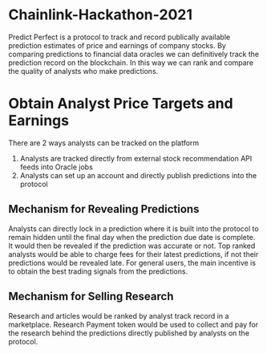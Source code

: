 # Chainlink-Hackathon-2021
Predict Perfect is a protocol to track and record publically available prediction estimates of price and earnings of company stocks. By comparing predictions to financial data oracles we can definitively track the prediction record on the blockchain. In this way we can rank and compare the quality of analysts who make predictions.

# Obtain Analyst Price Targets and Earnings

There are 2 ways analysts can be tracked on the platform
1) Analysts are tracked directly from external stock recommendation API feeds into Oracle jobs
2) Analysts can set up an account and directly publish predictions into the protocol

## Mechanism for Revealing Predictions

Analysts can directly lock in a prediction where it is built into the protocol to remain hidden until the final day when the prediction due date is complete. It would then be revealed if the prediction was accurate or not. Top ranked analysts would be able to charge fees for their latest predictions, if not their predictions would be revealed late. For general users, the main incentive is to obtain the best trading signals from the predictions.

## Mechanism for Selling Research
Research and articles would be ranked by analyst track record in a marketplace. Research Payment token would be used to collect and pay for the research behind the predictions directly published by analysts on the protocol.
